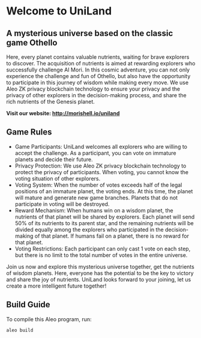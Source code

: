# Welcome to UniLand

## A mysterious universe based on the classic game Othello

Here, every planet contains valuable nutrients, waiting for brave explorers to discover. The acquisition of nutrients is aimed at rewarding explorers who successfully challenge AI Mori. In this cosmic adventure, you can not only experience the challenge and fun of Othello, but also have the opportunity to participate in this journey of wisdom while making every move. We use Aleo ZK privacy blockchain technology to ensure your privacy and the privacy of other explorers in the decision-making process, and share the rich nutrients of the Genesis planet.

**Visit our website: http://morishell.io/uniland**

## Game Rules

- Game Participants: UniLand welcomes all explorers who are willing to accept the challenge. As a participant, you can vote on immature planets and decide their future.
- Privacy Protection: We use Aleo ZK privacy blockchain technology to protect the privacy of participants. When voting, you cannot know the voting situation of other explorers.
- Voting System: When the number of votes exceeds half of the legal positions of an immature planet, the voting ends. At this time, the planet will mature and generate new game branches. Planets that do not participate in voting will be destroyed.
- Reward Mechanism: When humans win on a wisdom planet, the nutrients of that planet will be shared by explorers. Each planet will send 50% of its nutrients to its parent star, and the remaining nutrients will be divided equally among the explorers who participated in the decision-making of that planet. If humans fail on a planet, there is no reward for that planet.
- Voting Restrictions: Each participant can only cast 1 vote on each step, but there is no limit to the total number of votes in the entire universe.

Join us now and explore this mysterious universe together, get the nutrients of wisdom planets. Here, everyone has the potential to be the key to victory and share the joy of nutrients. UniLand looks forward to your joining, let us create a more intelligent future together!


## Build Guide

To compile this Aleo program, run:

```sh
aleo build
```
